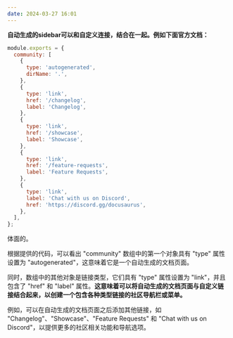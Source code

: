 ```yaml
---
date: 2024-03-27 16:01
---
```

**自动生成的sidebar可以和自定义连接，结合在一起。例如下面官方文档：**


```js
module.exports = {
  community: [
    {
      type: 'autogenerated',
      dirName: '.',
    },
    {
      type: 'link',
      href: '/changelog',
      label: 'Changelog',
    },
    {
      type: 'link',
      href: '/showcase',
      label: 'Showcase',
    },
    {
      type: 'link',
      href: '/feature-requests',
      label: 'Feature Requests',
    },
    {
      type: 'link',
      label: 'Chat with us on Discord',
      href: 'https://discord.gg/docusaurus',
    },
  ],
};
```

体面的。

根据提供的代码，可以看出 "community" 数组中的第一个对象具有 "type" 属性设置为 "autogenerated"，这意味着它是一个自动生成的文档页面。

同时，数组中的其他对象是链接类型，它们具有 "type" 属性设置为 "link"，并且包含了 "href" 和 "label" 属性。**这意味着可以将自动生成的文档页面与自定义链接结合起来，以创建一个包含各种类型链接的社区导航栏或菜单。**

例如，可以在自动生成的文档页面之后添加其他链接，如 "Changelog"、"Showcase"、"Feature Requests" 和 "Chat with us on Discord"，以提供更多的社区相关功能和导航选项。
